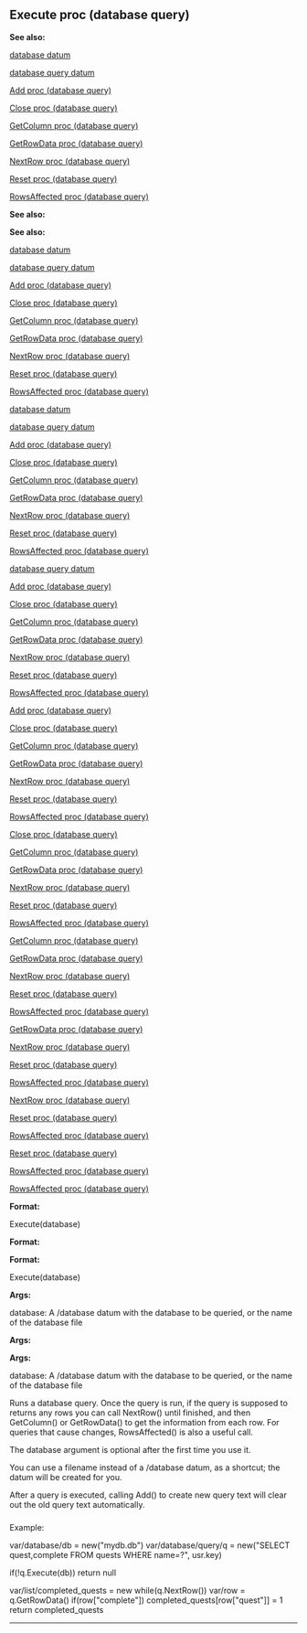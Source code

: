 

 Execute proc (database query)
-------------------------------




**See also:** 


[database datum](#/database) 

[database query datum](#/database/query) 

[Add proc (database query)](#/database/query/proc/Add) 

[Close proc (database query)](#/database/query/proc/Close) 

[GetColumn proc (database query)](#/database/query/proc/GetColumn) 

[GetRowData proc (database query)](#/database/query/proc/GetRowData) 

[NextRow proc (database query)](#/database/query/proc/NextRow) 

[Reset proc (database query)](#/database/query/proc/Reset) 

[RowsAffected proc (database query)](#/database/query/proc/RowsAffected) 











**See also:** 

**See also:**

[database datum](#/database) 

[database query datum](#/database/query) 

[Add proc (database query)](#/database/query/proc/Add) 

[Close proc (database query)](#/database/query/proc/Close) 

[GetColumn proc (database query)](#/database/query/proc/GetColumn) 

[GetRowData proc (database query)](#/database/query/proc/GetRowData) 

[NextRow proc (database query)](#/database/query/proc/NextRow) 

[Reset proc (database query)](#/database/query/proc/Reset) 

[RowsAffected proc (database query)](#/database/query/proc/RowsAffected) 









[database datum](#/database)

[database query datum](#/database/query) 

[Add proc (database query)](#/database/query/proc/Add) 

[Close proc (database query)](#/database/query/proc/Close) 

[GetColumn proc (database query)](#/database/query/proc/GetColumn) 

[GetRowData proc (database query)](#/database/query/proc/GetRowData) 

[NextRow proc (database query)](#/database/query/proc/NextRow) 

[Reset proc (database query)](#/database/query/proc/Reset) 

[RowsAffected proc (database query)](#/database/query/proc/RowsAffected) 








[database query datum](#/database/query)

[Add proc (database query)](#/database/query/proc/Add) 

[Close proc (database query)](#/database/query/proc/Close) 

[GetColumn proc (database query)](#/database/query/proc/GetColumn) 

[GetRowData proc (database query)](#/database/query/proc/GetRowData) 

[NextRow proc (database query)](#/database/query/proc/NextRow) 

[Reset proc (database query)](#/database/query/proc/Reset) 

[RowsAffected proc (database query)](#/database/query/proc/RowsAffected) 







[Add proc (database query)](#/database/query/proc/Add)

[Close proc (database query)](#/database/query/proc/Close) 

[GetColumn proc (database query)](#/database/query/proc/GetColumn) 

[GetRowData proc (database query)](#/database/query/proc/GetRowData) 

[NextRow proc (database query)](#/database/query/proc/NextRow) 

[Reset proc (database query)](#/database/query/proc/Reset) 

[RowsAffected proc (database query)](#/database/query/proc/RowsAffected) 






[Close proc (database query)](#/database/query/proc/Close)

[GetColumn proc (database query)](#/database/query/proc/GetColumn) 

[GetRowData proc (database query)](#/database/query/proc/GetRowData) 

[NextRow proc (database query)](#/database/query/proc/NextRow) 

[Reset proc (database query)](#/database/query/proc/Reset) 

[RowsAffected proc (database query)](#/database/query/proc/RowsAffected) 





[GetColumn proc (database query)](#/database/query/proc/GetColumn)

[GetRowData proc (database query)](#/database/query/proc/GetRowData) 

[NextRow proc (database query)](#/database/query/proc/NextRow) 

[Reset proc (database query)](#/database/query/proc/Reset) 

[RowsAffected proc (database query)](#/database/query/proc/RowsAffected) 




[GetRowData proc (database query)](#/database/query/proc/GetRowData)

[NextRow proc (database query)](#/database/query/proc/NextRow) 

[Reset proc (database query)](#/database/query/proc/Reset) 

[RowsAffected proc (database query)](#/database/query/proc/RowsAffected) 



[NextRow proc (database query)](#/database/query/proc/NextRow)

[Reset proc (database query)](#/database/query/proc/Reset) 

[RowsAffected proc (database query)](#/database/query/proc/RowsAffected) 


[Reset proc (database query)](#/database/query/proc/Reset)

[RowsAffected proc (database query)](#/database/query/proc/RowsAffected) 

[RowsAffected proc (database query)](#/database/query/proc/RowsAffected)


**Format:** 


 Execute(database)
 


**Format:** 

**Format:**

 Execute(database)



**Args:** 


 database: A /database datum with the database to be queried, or the name of the database file
 


**Args:** 

**Args:**

 database: A /database datum with the database to be queried, or the name of the database file


 Runs a database query. Once the query is run, if the query is supposed
to returns any rows you can call NextRow() until finished, and then GetColumn() or
GetRowData() to get the information from each row. For queries that cause changes,
RowsAffected() is also a useful call.




 The database argument is optional after the first time you use it.




 You can use a filename instead of a /database datum, as a shortcut; the datum
will be created for you.




 After a query is executed, calling Add() to create new query text will
clear out the old query text automatically.



### 
 Example:



 var/database/db = new("mydb.db")
var/database/query/q = new("SELECT quest,complete FROM quests WHERE name=?", usr.key)

if(!q.Execute(db)) return null

var/list/completed\_quests = new
while(q.NextRow())
 var/row = q.GetRowData()
 if(row["complete"]) completed\_quests[row["quest"]] = 1
return completed\_quests



---



